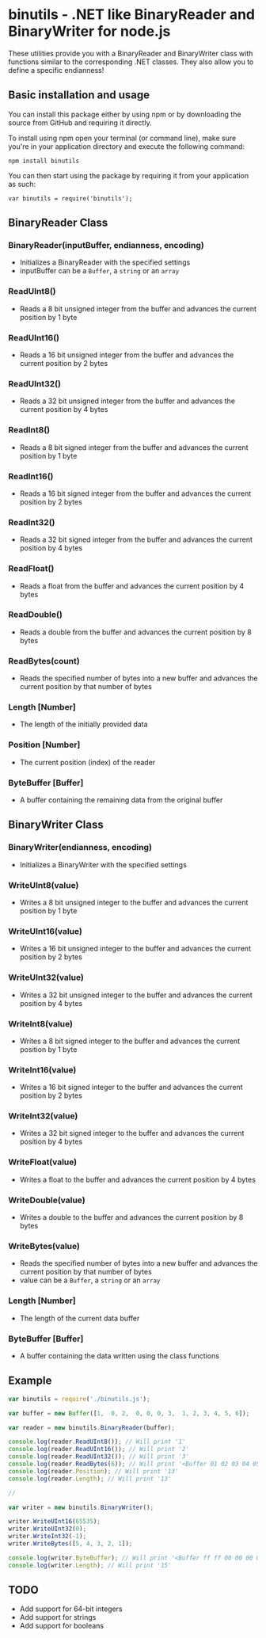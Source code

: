 binutils - .NET like BinaryReader and BinaryWriter for node.js
==============================================================

These utilities provide you with a BinaryReader and BinaryWriter class with functions similar to the corresponding .NET classes.
They also allow you to define a specific endianness!

Basic installation and usage
----------------------------

You can install this package either by using npm or by downloading the source from GitHub and requiring it directly.

To install using npm open your terminal (or command line), make sure you're in your application directory and execute the following command:

    npm install binutils
    
You can then start using the package by requiring it from your application as such:

    var binutils = require('binutils');
    
BinaryReader Class
------------------

### BinaryReader(inputBuffer, endianness, encoding)

* Initializes a BinaryReader with the specified settings
* inputBuffer can be a `Buffer`, a `string` or an `array`

### ReadUInt8()

* Reads a 8 bit unsigned integer from the buffer and advances the current position by 1 byte

### ReadUInt16()

* Reads a 16 bit unsigned integer from the buffer and advances the current position by 2 bytes

### ReadUInt32()

* Reads a 32 bit unsigned integer from the buffer and advances the current position by 4 bytes

### ReadInt8()

* Reads a 8 bit signed integer from the buffer and advances the current position by 1 byte

### ReadInt16()

* Reads a 16 bit signed integer from the buffer and advances the current position by 2 bytes

### ReadInt32()

* Reads a 32 bit signed integer from the buffer and advances the current position by 4 bytes

### ReadFloat()

* Reads a float from the buffer and advances the current position by 4 bytes

### ReadDouble()

* Reads a double from the buffer and advances the current position by 8 bytes

### ReadBytes(count)

* Reads the specified number of bytes into a new buffer and advances the current position by that number of bytes 

### Length [Number]

* The length of the initially provided data

### Position [Number]

* The current position (index) of the reader

### ByteBuffer [Buffer]

* A buffer containing the remaining data from the original buffer

BinaryWriter Class
------------------

### BinaryWriter(endianness, encoding)

* Initializes a BinaryWriter with the specified settings

### WriteUInt8(value)

* Writes a 8 bit unsigned integer to the buffer and advances the current position by 1 byte

### WriteUInt16(value)

* Writes a 16 bit unsigned integer to the buffer and advances the current position by 2 bytes

### WriteUInt32(value)

* Writes a 32 bit unsigned integer to the buffer and advances the current position by 4 bytes

### WriteInt8(value)

* Writes a 8 bit signed integer to the buffer and advances the current position by 1 byte

### WriteInt16(value)

* Writes a 16 bit signed integer to the buffer and advances the current position by 2 bytes

### WriteInt32(value)

* Writes a 32 bit signed integer to the buffer and advances the current position by 4 bytes

### WriteFloat(value)

* Writes a float to the buffer and advances the current position by 4 bytes

### WriteDouble(value)

* Writes a double to the buffer and advances the current position by 8 bytes

### WriteBytes(value)

* Reads the specified number of bytes into a new buffer and advances the current position by that number of bytes
* value can be a `Buffer`, a `string` or an `array`

### Length [Number]

* The length of the current data buffer

### ByteBuffer [Buffer]

* A buffer containing the data written using the class functions

Example
-------

```javascript
var binutils = require('./binutils.js');

var buffer = new Buffer([1,  0, 2,  0, 0, 0, 3,  1, 2, 3, 4, 5, 6]);

var reader = new binutils.BinaryReader(buffer);

console.log(reader.ReadUInt8()); // Will print '1'
console.log(reader.ReadUInt16()); // Will print '2'
console.log(reader.ReadUInt32()); // Will print '3'
console.log(reader.ReadBytes(6)); // Will print '<Buffer 01 02 03 04 05 06>'
console.log(reader.Position); // Will print '13'
console.log(reader.Length); // Will print '13'

//

var writer = new binutils.BinaryWriter();

writer.WriteUInt16(65535);
writer.WriteUInt32(0);
writer.WriteInt32(-1);
writer.WriteBytes([5, 4, 3, 2, 1]);

console.log(writer.ByteBuffer); // Will print '<Buffer ff ff 00 00 00 00 ff ff ff ff 05 04 03 02 01>'
console.log(writer.Length); // Will print '15'
```

TODO
----

* Add support for 64-bit integers
* Add support for strings
* Add support for booleans